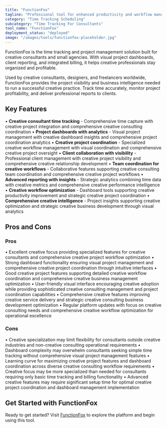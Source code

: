 ```yaml
---
title: "FunctionFox"
tagline: "Professional tool for enhanced productivity and workflow management"
category: "Time Tracking Scheduling"
subcategory: "Time Tracking For Consultants"
tool_name: "FunctionFox"
deployment_status: "deployed"
image: "/images/tools/functionfox-placeholder.jpg"
---
```

FunctionFox is the time tracking and project management solution built for creative consultants and small agencies. With visual project dashboards, client reporting, and integrated billing, it helps creative professionals stay organized and profitable.

Used by creative consultants, designers, and freelancers worldwide, FunctionFox provides the project visibility and business intelligence needed to run a successful creative practice. Track time accurately, monitor project profitability, and deliver professional reports to clients.

## Key Features

• **Creative consultant time tracking** - Comprehensive time capture with creative project integration and comprehensive creative consulting coordination
• **Project dashboards with analytics** - Visual project management with creative dashboard insights and comprehensive project coordination analytics
• **Creative project coordination** - Specialized creative workflow management with visual coordination and comprehensive creative project oversight
• **Client collaboration with visibility** - Professional client management with creative project visibility and comprehensive creative relationship development
• **Team coordination for creative workflows** - Collaborative features supporting creative consulting team coordination and comprehensive creative project workflows
• **Advanced reporting with insights** - Strategic analytics combining time data with creative metrics and comprehensive creative performance intelligence
• **Creative workflow optimization** - Dashboard tools supporting creative productivity improvement and strategic creative project coordination
• **Comprehensive creative intelligence** - Project insights supporting creative optimization and strategic creative business development through visual analytics

## Pros and Cons

### Pros
• Excellent creative focus providing specialized features for creative consultants and comprehensive creative project workflow optimization
• Strong dashboard functionality ensuring visual project management and comprehensive creative project coordination through intuitive interfaces
• Good creative project features supporting detailed creative workflow coordination and comprehensive creative business management optimization
• User-friendly visual interface encouraging creative adoption while providing sophisticated creative consulting management and project coordination capabilities
• Comprehensive creative features improving creative service delivery and strategic creative consulting business development optimization
• Regular platform updates with focus on creative consulting needs and comprehensive creative workflow optimization for operational excellence

### Cons
• Creative specialization may limit flexibility for consultants outside creative industries and non-creative consulting operational requirements
• Dashboard complexity may overwhelm consultants seeking simple time tracking without comprehensive visual project management features
• Learning curve for maximizing creative project features and dashboard coordination across diverse creative consulting workflow requirements
• Creative focus may be more specialized than needed for consultants requiring only basic time tracking and billing functionality
• Advanced creative features may require significant setup time for optimal creative project coordination and dashboard management implementation
## Get Started with FunctionFox

Ready to get started? Visit [FunctionFox](https://functionfox.com) to explore the platform and begin using this tool.
